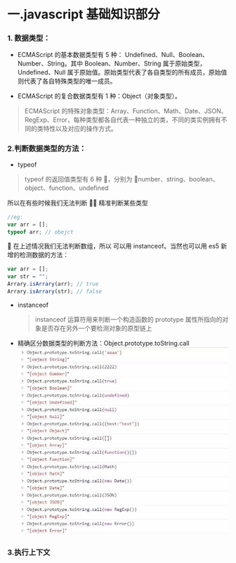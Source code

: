 # 一.javascript 基础知识部分

### 1. 数据类型：

-   ECMAScript 的基本数据类型有 5 种： Undefined、Null、Boolean、Number、String。其中 Boolean、Number、String 属于原始类型，Undefined、Null 属于原始值。原始类型代表了各自类型的所有成员，原始值则代表了各自特殊类型的唯一成员。

-   ECMAScript 的复合数据类型有 1 种：Object（对象类型）。

> ECMAScript 的特殊对象类型：Array、Function、Math、Date、JSON、RegExp、Error，每种类型都各自代表一种独立的类，不同的类实例拥有不同的类特性以及对应的操作方式。

### 2.判断数据类型的方法：

-   typeof

> typeof 的返回值类型有 6 种 ，分别为 number、string、boolean、object、function、undefined

所以在有些时候我们无法判断  精准判断某些类型

```js
//eg:
var arr = [];
typeof arr; // obejct
```

 在上述情况我们无法判断数组，所以 可以用 instanceof。当然也可以用 es5 新增的检测数据的方法：

```js
var arr = [];
var str = "";
Arrary.isArrary(arr); // true
Arrary.isArrary(str); // false
```

-   instanceof

    > instanceof 运算符用来判断一个构造函数的 prototype 属性所指向的对象是否存在另外一个要检测对象的原型链上

-   精确区分数据类型的判断方法：Object.prototype.toString.call
    ![精确区分数据类型](./imgs/精确区分数据类型.jpeg)

### 3.执行上下文

